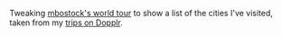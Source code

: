 Tweaking [mbostock's world tour](http://bl.ocks.org/mbostock/4183330) to show a list of the cities I've visited, taken from my [trips on Dopplr](http://www.dopplr.com/).